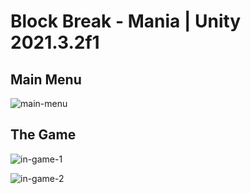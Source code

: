 # Block Break - Mania | Unity 2021.3.2f1

## Main Menu
![main-menu](https://user-images.githubusercontent.com/73944749/172872612-19a931db-ebd6-4291-8b51-a9494cc262b7.gif)

## The Game
![in-game-1](https://user-images.githubusercontent.com/73944749/172872949-bf745112-8b61-446c-ad4c-9f43b8f5226a.gif)

![in-game-2](https://user-images.githubusercontent.com/73944749/172873188-08f4b63f-9dfd-4cfb-819f-f70cd3e0e992.gif)
